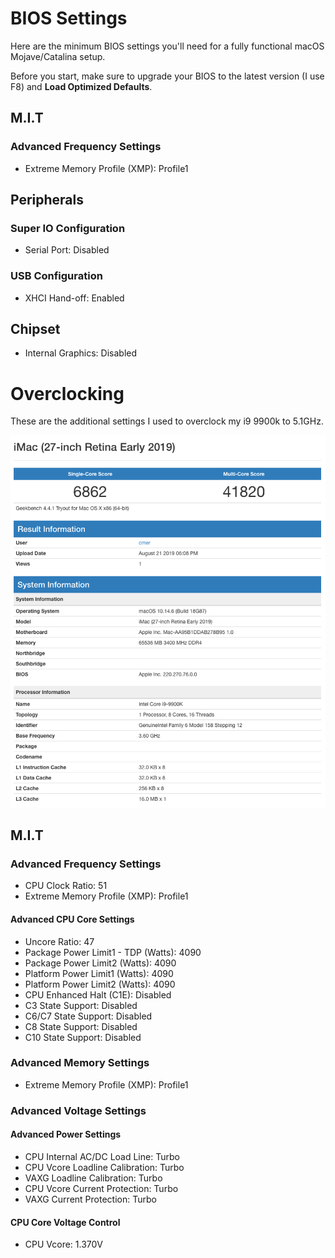 # BIOS Settings

Here are the minimum BIOS settings you'll need for a fully functional macOS Mojave/Catalina setup.

Before you start, make sure to upgrade your BIOS to the latest version (I use F8) and **Load Optimized Defaults**.

## M.I.T

### Advanced Frequency Settings

* Extreme Memory Profile (XMP): Profile1

## Peripherals

### Super IO Configuration

* Serial Port: Disabled

### USB Configuration

* XHCI Hand-off: Enabled

## Chipset

* Internal Graphics: Disabled



# Overclocking

These are the additional settings I used to overclock my i9 9900k to 5.1GHz.

![Geekbench](images/geekbench.png)

## M.I.T

### Advanced Frequency Settings

* CPU Clock Ratio: 51
* Extreme Memory Profile (XMP): Profile1

#### Advanced CPU Core Settings
* Uncore Ratio: 47
* Package Power Limit1 - TDP (Watts): 4090
* Package Power Limit2 (Watts): 4090
* Platform Power Limit1 (Watts): 4090
* Platform Power Limit2 (Watts): 4090
* CPU Enhanced Halt (C1E): Disabled
* C3 State Support: Disabled
* C6/C7 State Support: Disabled
* C8 State Support: Disabled
* C10 State Support: Disabled

### Advanced Memory Settings
  * Extreme Memory Profile (XMP): Profile1

### Advanced Voltage Settings

#### Advanced Power Settings
* CPU Internal AC/DC Load Line: Turbo
* CPU Vcore Loadline Calibration: Turbo
* VAXG Loadline Calibration: Turbo
* CPU Vcore Current Protection: Turbo
* VAXG Current Protection: Turbo

#### CPU Core Voltage Control
* CPU Vcore: 1.370V
